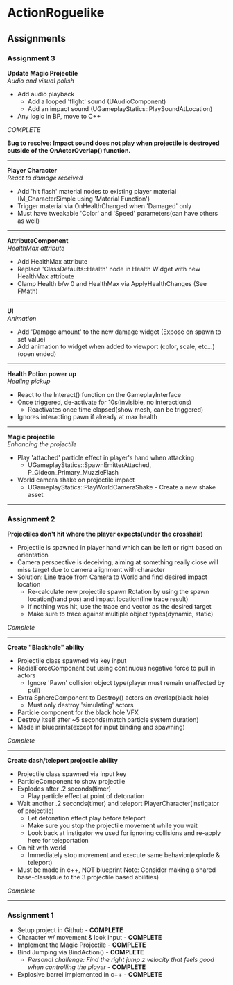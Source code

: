 # ActionRoguelike

## Assignments
### Assignment 3
**Update Magic Projectile**  
_Audio and visual polish_  
+ Add audio playback
  + Add a looped 'flight' sound (UAudioComponent)
  + Add an impact sound (UGameplayStatics::PlaySoundAtLocation)
+ Any logic in BP, move to C++

_COMPLETE_

**Bug to resolve: Impact sound does not play when projectile is destroyed outside of the 
OnActorOverlap() function.**

----
**Player Character**  
_React to damage received_
+ Add 'hit flash' material nodes to existing player material (M_CharacterSimple using 'Material Function')
+ Trigger material via OnHealthChanged when 'Damaged' only
+ Must have tweakable 'Color' and 'Speed' parameters(can have others as well)

----
**AttributeComponent**  
_HealthMax attribute_
+ Add HealthMax attribute
+ Replace 'ClassDefaults::Health' node in Health Widget with new HealthMax attribute
+ Clamp Health b/w 0 and HealthMax via ApplyHealthChanges (See FMath)

----
**UI**  
_Animation_
+ Add 'Damage amount' to the new damage widget (Expose on spawn to set value)
+ Add animation to widget when added to viewport (color, scale, etc...) (open ended)

----
**Health Potion power up**  
_Healing pickup_
+ React to the Interact() function on the GameplayInterface
+ Once triggered, de-activate for 10s(invisible, no interactions)
  + Reactivates once time elapsed(show mesh, can be triggered)
+ Ignores interacting pawn if already at max health

----
**Magic projectile**  
_Enhancing the projectile_
+ Play 'attached' particle effect in player's hand when attacking
  + UGameplayStatics::SpawnEmitterAttached, P_Gideon_Primary_MuzzleFlash
+ World camera shake on projectile impact
  + UGameplayStatics::PlayWorldCameraShake - Create a new shake asset

----
### Assignment 2
**Projectiles don't hit where the player expects(under the crosshair)**
+ Projectile is spawned in player hand which can be left or right based on orientation
+ Camera perspective is deceiving, aiming at something really close will miss target due to camera alignment with character
+ Solution: Line trace from Camera to World and find desired impact location
  + Re-calculate new projectile spawn Rotation by using the spawn location(hand pos) and impact location(line trace result)
  + If nothing was hit, use the trace end vector as the desired target
  + Make sure to trace against multiple object types(dynamic, static)

_Complete_

------------
**Create "Blackhole" ability**
+ Projectile class spawned via key input
+ RadialForceComponent but using continuous negative force to pull in actors
  + Ignore 'Pawn' collision object type(player must remain unaffected by pull)
+ Extra SphereComponent to Destroy() actors on overlap(black hole)
  + Must only destroy 'simulating' actors
+ Particle component for the black hole VFX
+ Destroy itself after ~5 seconds(match particle system duration)
+ Made in blueprints(except for input binding and spawning)

_Complete_

-------------
**Create dash/teleport projectile ability**
+ Projectile class spawned via input key
+ ParticleComponent to show projectile
+ Explodes after .2 seconds(timer)
  + Play particle effect at point of detonation
+ Wait another .2 seconds(timer) and teleport PlayerCharacter(instigator of projectile)
  + Let detonation effect play before teleport
  + Make sure you stop the projectile movement while you wait
  + Look back at instigator we used for ignoring collisions and re-apply here for teleportation
+ On hit with world
  + Immediately stop movement and execute same behavior(explode & teleport)
+ Must be made in c++, NOT blueprint
Note: Consider making a shared base-class(due to the 3 projectile based abilities)

_Complete_

-------------

### Assignment 1
+ Setup project in Github - <b>COMPLETE</b>
+ Character w/ movement & look input - <b>COMPLETE</b>
+ Implement the Magic Projectile - <b>COMPLETE</b>
+ Bind Jumping via BindAction() - <b>COMPLETE</b>
  + _Personal challenge: Find the right jump z velocity that feels good when controlling the player_ - <b>COMPLETE</b>
+ Explosive barrel implemented in c++ - <b>COMPLETE</b>
